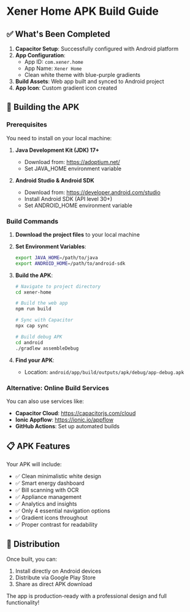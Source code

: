 # Xener Home APK Build Guide

## ✅ What's Been Completed

1. **Capacitor Setup**: Successfully configured with Android platform
2. **App Configuration**: 
   - App ID: `com.xener.home`
   - App Name: `Xener Home`
   - Clean white theme with blue-purple gradients
3. **Build Assets**: Web app built and synced to Android project
4. **App Icon**: Custom gradient icon created

## 📱 Building the APK

### Prerequisites
You need to install on your local machine:

1. **Java Development Kit (JDK) 17+**
   - Download from: https://adoptium.net/
   - Set JAVA_HOME environment variable

2. **Android Studio & Android SDK**
   - Download from: https://developer.android.com/studio
   - Install Android SDK (API level 30+)
   - Set ANDROID_HOME environment variable

### Build Commands

1. **Download the project files** to your local machine

2. **Set Environment Variables**:
   ```bash
   export JAVA_HOME=/path/to/java
   export ANDROID_HOME=/path/to/android-sdk
   ```

3. **Build the APK**:
   ```bash
   # Navigate to project directory
   cd xener-home
   
   # Build the web app
   npm run build
   
   # Sync with Capacitor
   npx cap sync
   
   # Build debug APK
   cd android
   ./gradlew assembleDebug
   ```

4. **Find your APK**:
   - Location: `android/app/build/outputs/apk/debug/app-debug.apk`

### Alternative: Online Build Services

You can also use services like:
- **Capacitor Cloud**: https://capacitorjs.com/cloud
- **Ionic Appflow**: https://ionic.io/appflow
- **GitHub Actions**: Set up automated builds

## 📋 APK Features

Your APK will include:
- ✅ Clean minimalistic white design
- ✅ Smart energy dashboard
- ✅ Bill scanning with OCR
- ✅ Appliance management
- ✅ Analytics and insights
- ✅ Only 4 essential navigation options
- ✅ Gradient icons throughout
- ✅ Proper contrast for readability

## 🚀 Distribution

Once built, you can:
1. Install directly on Android devices
2. Distribute via Google Play Store
3. Share as direct APK download

The app is production-ready with a professional design and full functionality!